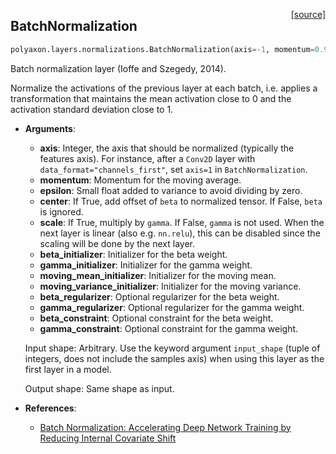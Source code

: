 <span style="float:right;">[[source]](https://github.com/polyaxon/polyaxon-docs/blob/master/polyaxon/layers/normalizations.py#L13)</span>
## BatchNormalization

```python
polyaxon.layers.normalizations.BatchNormalization(axis=-1, momentum=0.99, epsilon=0.001, center=True, scale=True, beta_initializer='zeros', gamma_initializer='ones', moving_mean_initializer='zeros', moving_variance_initializer='ones', beta_regularizer=None, gamma_regularizer=None, beta_constraint=None, gamma_constraint=None)
```

Batch normalization layer (Ioffe and Szegedy, 2014).

  Normalize the activations of the previous layer at each batch,
  i.e. applies a transformation that maintains the mean activation
  close to 0 and the activation standard deviation close to 1.

- __Arguments__:
	- __axis__: Integer, the axis that should be normalized
	  (typically the features axis).
	  For instance, after a `Conv2D` layer with
	  `data_format="channels_first"`,
	  set `axis=1` in `BatchNormalization`.
	- __momentum__: Momentum for the moving average.
	- __epsilon__: Small float added to variance to avoid dividing by zero.
	- __center__: If True, add offset of `beta` to normalized tensor.
	  If False, `beta` is ignored.
	- __scale__: If True, multiply by `gamma`.
	  If False, `gamma` is not used.
	  When the next layer is linear (also e.g. `nn.relu`),
	  this can be disabled since the scaling
	  will be done by the next layer.
	- __beta_initializer__: Initializer for the beta weight.
	- __gamma_initializer__: Initializer for the gamma weight.
	- __moving_mean_initializer__: Initializer for the moving mean.
	- __moving_variance_initializer__: Initializer for the moving variance.
	- __beta_regularizer__: Optional regularizer for the beta weight.
	- __gamma_regularizer__: Optional regularizer for the gamma weight.
	- __beta_constraint__: Optional constraint for the beta weight.
	- __gamma_constraint__: Optional constraint for the gamma weight.

  Input shape:
  Arbitrary. Use the keyword argument `input_shape`
  (tuple of integers, does not include the samples axis)
  when using this layer as the first layer in a model.

  Output shape:
  Same shape as input.

- __References__:
  - [Batch Normalization: Accelerating Deep Network Training by Reducing
	Internal Covariate Shift](https://arxiv.org/abs/1502.03167)
  